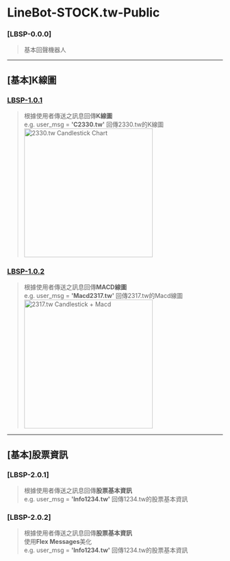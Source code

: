 # LineBot-STOCK.tw-Public
### [LBSP-0.0.0]
>基本回聲機器人
*****
## [基本]K線圖
### [LBSP-1.0.1](https://github.com/hsiangjenli/LineBot-STOCK.tw-Public/tree/LBSP-1.0.1)
>根據使用者傳送之訊息回傳**K線圖**<br>
>e.g. user_msg = **'C2330.tw'** 回傳2330.tw的K線圖<br>
><img class="fit-picture"
     src="https://i.imgur.com/9gt4CLj.png"
     width="300"
     alt="2330.tw Candlestick Chart">
### [LBSP-1.0.2](https://github.com/hsiangjenli/LineBot-STOCK.tw-Public/tree/LBSP-1.0.2)
>根據使用者傳送之訊息回傳**MACD線圖**<br>
>e.g. user_msg = **'Macd2317.tw'** 回傳2317.tw的Macd線圖<br>
><img class="fit-picture"
     src="https://i.imgur.com/DLRKXq7.png"
     width="300"
     alt="2317.tw Candlestick + Macd">
***** 
## [基本]股票資訊
### [LBSP-2.0.1]
>根據使用者傳送之訊息回傳**股票基本資訊**<br>
>e.g. user_msg = **'Info1234.tw'** 回傳1234.tw的股票基本資訊<br>
### [LBSP-2.0.2]
>根據使用者傳送之訊息回傳**股票基本資訊**<br>
>使用**Flex Messages**美化<br>
>e.g. user_msg = **'Info1234.tw'** 回傳1234.tw的股票基本資訊<br>
